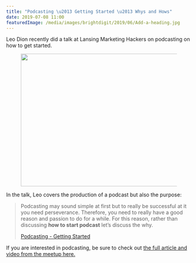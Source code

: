 ```yaml
---
title: "Podcasting \u2013 Getting Started \u2013 Whys and Hows"
date: 2019-07-08 11:00
featuredImage: /media/images/brightdigit/2019/06/Add-a-heading.jpg
---
```

Leo Dion recently did a talk at Lansing Marketing Hackers on podcasting
on how to get started.

<figure>
<img src="https://i2.wp.com/brightdigit.com/wp-content/uploads/2019/06/Add-a-heading.jpg?fit=640%2C360&amp;ssl=1" class="wp-image-1651" width="640" height="360" />
</figure>

In the talk, Leo covers the production of a podcast but also the
purpose:

> Podcasting may sound simple at first but to really be successful at it
> you need perseverance. Therefore, you need to really have a good
> reason and passion to do for a while. For this reason, rather than
> discussing **how to start podcast** let’s discuss the why.
>
> [Podcasting - Getting
> Started](https://leogdion.name/2019/06/13/podcasting-getting-started-content-recording-audience/)

If you are interested in podcasting, be sure to check out [the full
article and video from the meetup
here.](https://leogdion.name/2019/06/13/podcasting-getting-started-content-recording-audience/)